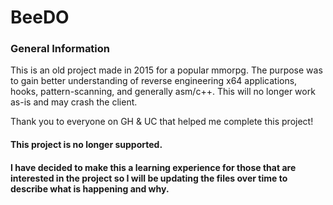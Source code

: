 # BeeDO

### General Information
This is an old project made in 2015 for a popular mmorpg. The purpose was to gain better understanding of reverse engineering x64 applications, hooks, pattern-scanning, and generally asm/c++. This will no longer work as-is and may crash the client.

Thank you to everyone on GH & UC that helped me complete this project!

#### This project is no longer supported.

#### I have decided to make this a learning experience for those that are interested in the project so I will be updating the files over time to describe what is happening and why.
